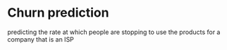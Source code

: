 # Churn prediction 
predicting the  rate at which people are stopping to use the products for a company that is an ISP

